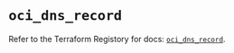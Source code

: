 # `oci_dns_record`

Refer to the Terraform Registory for docs: [`oci_dns_record`](https://registry.terraform.io/providers/oracle/oci/6.18.0/docs/resources/dns_record).

